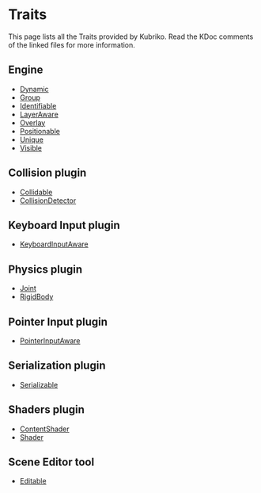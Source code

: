 # Traits
This page lists all the Traits provided by Kubriko.
Read the KDoc comments of the linked files for more information.

## Engine
- [Dynamic](https://github.com/pandulapeter/kubriko/blob/main/engine/src/commonMain/kotlin/com/pandulapeter/kubriko/actor/traits/Dynamic.kt)
- [Group](https://github.com/pandulapeter/kubriko/blob/main/engine/src/commonMain/kotlin/com/pandulapeter/kubriko/actor/traits/Group.kt)
- [Identifiable](https://github.com/pandulapeter/kubriko/blob/main/engine/src/commonMain/kotlin/com/pandulapeter/kubriko/actor/traits/Identifiable.kt)
- [LayerAware](https://github.com/pandulapeter/kubriko/blob/main/engine/src/commonMain/kotlin/com/pandulapeter/kubriko/actor/traits/LayerAware.kt)
- [Overlay](https://github.com/pandulapeter/kubriko/blob/main/engine/src/commonMain/kotlin/com/pandulapeter/kubriko/actor/traits/Overlay.kt)
- [Positionable](https://github.com/pandulapeter/kubriko/blob/main/engine/src/commonMain/kotlin/com/pandulapeter/kubriko/actor/traits/Positionable.kt)
- [Unique](https://github.com/pandulapeter/kubriko/blob/main/engine/src/commonMain/kotlin/com/pandulapeter/kubriko/actor/traits/Unique.kt)
- [Visible](https://github.com/pandulapeter/kubriko/blob/main/engine/src/commonMain/kotlin/com/pandulapeter/kubriko/actor/traits/Visible.kt)

## Collision plugin
- [Collidable](https://github.com/pandulapeter/kubriko/blob/main/plugins/collision/src/commonMain/kotlin/com/pandulapeter/kubriko/collision/Collidable.kt)
- [CollisionDetector](https://github.com/pandulapeter/kubriko/blob/main/plugins/collision/src/commonMain/kotlin/com/pandulapeter/kubriko/collision/CollisionDetector.kt)

## Keyboard Input plugin
- [KeyboardInputAware](https://github.com/pandulapeter/kubriko/blob/main/plugins/keyboard-input/src/commonMain/kotlin/com/pandulapeter/kubriko/keyboardInput/KeyboardInputAware.kt)

## Physics plugin
- [Joint](https://github.com/pandulapeter/kubriko/blob/main/plugins/physics/src/commonMain/kotlin/com/pandulapeter/kubriko/physics/Joint.kt)
- [RigidBody](https://github.com/pandulapeter/kubriko/blob/main/plugins/physics/src/commonMain/kotlin/com/pandulapeter/kubriko/physics/RigidBody.kt)

## Pointer Input plugin
- [PointerInputAware](https://github.com/pandulapeter/kubriko/blob/main/plugins/pointer-input/src/commonMain/kotlin/com/pandulapeter/kubriko/pointerInput/PointerInputAware.kt)

## Serialization plugin
- [Serializable](https://github.com/pandulapeter/kubriko/blob/main/plugins/serialization/src/commonMain/kotlin/com/pandulapeter/kubriko/serialization/Serializable.kt)

## Shaders plugin
- [ContentShader](https://github.com/pandulapeter/kubriko/blob/main/plugins/shaders/src/commonMain/kotlin/com/pandulapeter/kubriko/shaders/ContentShader.kt)
- [Shader](https://github.com/pandulapeter/kubriko/blob/main/plugins/shaders/src/commonMain/kotlin/com/pandulapeter/kubriko/shaders/Shader.kt)

## Scene Editor tool
- [Editable](https://github.com/pandulapeter/kubriko/blob/main/tools/scene-editor/src/commonMain/kotlin/com/pandulapeter/kubriko/sceneEditor/Editable.kt)